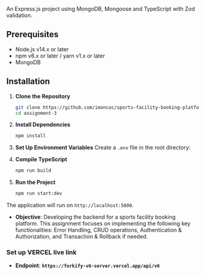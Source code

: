 An Express.js project using MongoDB, Mongoose and TypeScript with Zod validation.

## Prerequisites

- Node.js v14.x or later
- npm v6.x or later / yarn v1.x or later
- MongoDB

## Installation

1. **Clone the Repository**

   ```bash
   git clone https://github.com/imoncoc/sports-facility-booking-platform-backend.git
   cd assignment-3
   ```

2. **Install Dependencies**

   ```bash
   npm install
   ```

3. **Set Up Environment Variables**
   Create a `.env` file in the root directory:

4. **Compile TypeScript**

   ```bash
   npm run build
   ```

5. **Run the Project**
   ```bash
   npm run start:dev
   ```

The application will run on `http://localhost:5000`.

- **Objective**: Developing the backend for a sports facility booking platform. This assignment focuses on implementing the following key functionalities: Error Handling, CRUD operations, Authentication & Authorization, and Transaction & Rollback if needed.

### Set up VERCEL live link

- **Endpoint**: **`https://forkify-v6-server.vercel.app/api/v6`**
